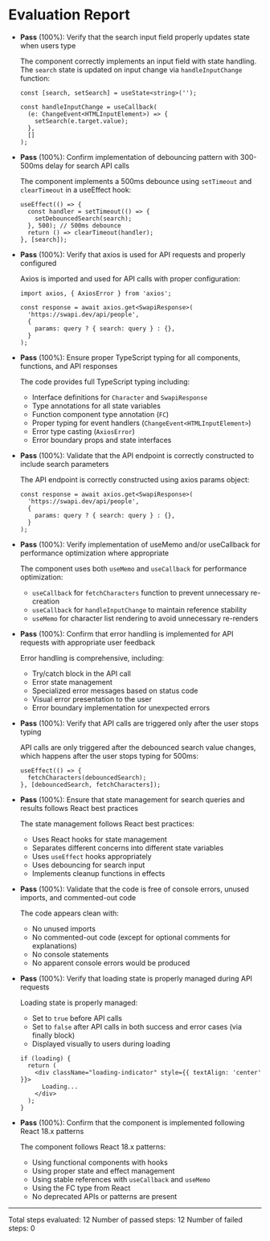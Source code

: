 # Evaluation Report

- **Pass** (100%): Verify that the search input field properly updates state when users type
  
  The component correctly implements an input field with state handling. The `search` state is updated on input change via `handleInputChange` function:
  ```tsx
  const [search, setSearch] = useState<string>('');
  
  const handleInputChange = useCallback(
    (e: ChangeEvent<HTMLInputElement>) => {
      setSearch(e.target.value);
    },
    []
  );
  ```

- **Pass** (100%): Confirm implementation of debouncing pattern with 300-500ms delay for search API calls
  
  The component implements a 500ms debounce using `setTimeout` and `clearTimeout` in a useEffect hook:
  ```tsx
  useEffect(() => {
    const handler = setTimeout(() => {
      setDebouncedSearch(search);
    }, 500); // 500ms debounce
    return () => clearTimeout(handler);
  }, [search]);
  ```

- **Pass** (100%): Verify that axios is used for API requests and properly configured
  
  Axios is imported and used for API calls with proper configuration:
  ```tsx
  import axios, { AxiosError } from 'axios';
  
  const response = await axios.get<SwapiResponse>(
    'https://swapi.dev/api/people',
    {
      params: query ? { search: query } : {},
    }
  );
  ```

- **Pass** (100%): Ensure proper TypeScript typing for all components, functions, and API responses
  
  The code provides full TypeScript typing including:
  - Interface definitions for `Character` and `SwapiResponse`
  - Type annotations for all state variables
  - Function component type annotation (`FC`)
  - Proper typing for event handlers (`ChangeEvent<HTMLInputElement>`)
  - Error type casting (`AxiosError`)
  - Error boundary props and state interfaces

- **Pass** (100%): Validate that the API endpoint is correctly constructed to include search parameters
  
  The API endpoint is correctly constructed using axios params object:
  ```tsx
  const response = await axios.get<SwapiResponse>(
    'https://swapi.dev/api/people',
    {
      params: query ? { search: query } : {},
    }
  );
  ```

- **Pass** (100%): Verify implementation of useMemo and/or useCallback for performance optimization where appropriate
  
  The component uses both `useMemo` and `useCallback` for performance optimization:
  - `useCallback` for `fetchCharacters` function to prevent unnecessary re-creation
  - `useCallback` for `handleInputChange` to maintain reference stability
  - `useMemo` for character list rendering to avoid unnecessary re-renders

- **Pass** (100%): Confirm that error handling is implemented for API requests with appropriate user feedback
  
  Error handling is comprehensive, including:
  - Try/catch block in the API call
  - Error state management
  - Specialized error messages based on status code
  - Visual error presentation to the user
  - Error boundary implementation for unexpected errors

- **Pass** (100%): Verify that API calls are triggered only after the user stops typing
  
  API calls are only triggered after the debounced search value changes, which happens after the user stops typing for 500ms:
  ```tsx
  useEffect(() => {
    fetchCharacters(debouncedSearch);
  }, [debouncedSearch, fetchCharacters]);
  ```

- **Pass** (100%): Ensure that state management for search queries and results follows React best practices
  
  The state management follows React best practices:
  - Uses React hooks for state management
  - Separates different concerns into different state variables
  - Uses `useEffect` hooks appropriately
  - Uses debouncing for search input
  - Implements cleanup functions in effects

- **Pass** (100%): Validate that the code is free of console errors, unused imports, and commented-out code
  
  The code appears clean with:
  - No unused imports
  - No commented-out code (except for optional comments for explanations)
  - No console statements
  - No apparent console errors would be produced

- **Pass** (100%): Verify that loading state is properly managed during API requests
  
  Loading state is properly managed:
  - Set to `true` before API calls
  - Set to `false` after API calls in both success and error cases (via finally block)
  - Displayed visually to users during loading
  ```tsx
  if (loading) {
    return (
      <div className="loading-indicator" style={{ textAlign: 'center' }}>
        Loading...
      </div>
    );
  }
  ```

- **Pass** (100%): Confirm that the component is implemented following React 18.x patterns
  
  The component follows React 18.x patterns:
  - Using functional components with hooks
  - Using proper state and effect management
  - Using stable references with `useCallback` and `useMemo`
  - Using the FC type from React
  - No deprecated APIs or patterns are present

---

Total steps evaluated: 12
Number of passed steps: 12
Number of failed steps: 0